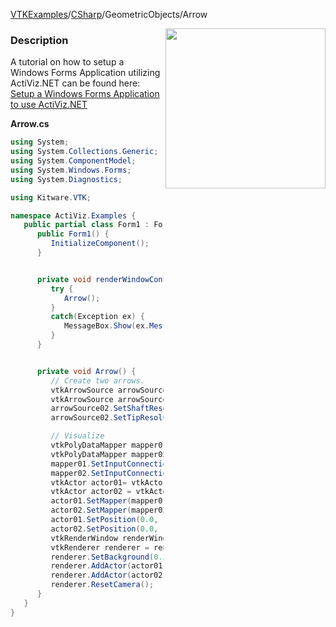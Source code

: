 [VTKExamples](Home)/[CSharp](CSharp)/GeometricObjects/Arrow

<img align="right" src="https://github.com/lorensen/VTKExamples/raw/master/Testing/Baseline/GeometricObjects/TestArrow.png" width="256" />

### Description
A tutorial on how to setup a Windows Forms Application utilizing ActiViz.NET can be found here: [Setup a Windows Forms Application to use ActiViz.NET](http://www.vtk.org/Wiki/VTK/CSharp/ActiViz.NET)

**Arrow.cs**
```csharp
using System;
using System.Collections.Generic;
using System.ComponentModel;
using System.Windows.Forms;
using System.Diagnostics;

using Kitware.VTK;

namespace ActiViz.Examples {
   public partial class Form1 : Form {
      public Form1() {
         InitializeComponent();
      }


      private void renderWindowControl1_Load(object sender, EventArgs e) {
         try {
            Arrow();
         }
         catch(Exception ex) {
            MessageBox.Show(ex.Message, "Exception", MessageBoxButtons.OK);
         }
      }


      private void Arrow() {
         // Create two arrows.  
         vtkArrowSource arrowSource01 = vtkArrowSource.New();
         vtkArrowSource arrowSource02 = vtkArrowSource.New();
         arrowSource02.SetShaftResolution(24);   // default = 6
         arrowSource02.SetTipResolution(36);     // default = 6

         // Visualize
         vtkPolyDataMapper mapper01 = vtkPolyDataMapper.New();
         vtkPolyDataMapper mapper02 = vtkPolyDataMapper.New();
         mapper01.SetInputConnection(arrowSource01.GetOutputPort());
         mapper02.SetInputConnection(arrowSource02.GetOutputPort());
         vtkActor actor01= vtkActor.New();
         vtkActor actor02 = vtkActor.New();
         actor01.SetMapper(mapper01);
         actor02.SetMapper(mapper02);
         actor01.SetPosition(0.0,  0.25, 0.0);
         actor02.SetPosition(0.0, -0.25, 0.0);
         vtkRenderWindow renderWindow = renderWindowControl1.RenderWindow;
         vtkRenderer renderer = renderWindow.GetRenderers().GetFirstRenderer();
         renderer.SetBackground(0.2, 0.3, 0.4);
         renderer.AddActor(actor01);
         renderer.AddActor(actor02);
         renderer.ResetCamera();
      }
   }
}
```
